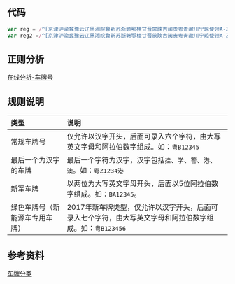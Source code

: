 ## 代码
``` js
var reg = /^[京津沪渝冀豫云辽黑湘皖鲁新苏浙赣鄂桂甘晋蒙陕吉闽贵粤青藏川宁琼使领A-Z]{1}[A-Z]{1}[A-Z0-9]{4}[A-Z0-9挂学警港澳]{1}$/;
var reg2 =/^[京津沪渝冀豫云辽黑湘皖鲁新苏浙赣鄂桂甘晋蒙陕吉闽贵粤青藏川宁琼使领A-Z]{1}[A-Z]{1}[A-Z0-9]{6}$/;
```

## 正则分析
[在线分析-车牌号](https://regexper.com/?#%2F%5E%5B%E4%BA%AC%E6%B4%A5%E6%B2%AA%E6%B8%9D%E5%86%80%E8%B1%AB%E4%BA%91%E8%BE%BD%E9%BB%91%E6%B9%98%E7%9A%96%E9%B2%81%E6%96%B0%E8%8B%8F%E6%B5%99%E8%B5%A3%E9%84%82%E6%A1%82%E7%94%98%E6%99%8B%E8%92%99%E9%99%95%E5%90%89%E9%97%BD%E8%B4%B5%E7%B2%A4%E9%9D%92%E8%97%8F%E5%B7%9D%E5%AE%81%E7%90%BC%E4%BD%BF%E9%A2%86A-Z%5D%7B1%7D%5BA-Z%5D%7B1%7D%5BA-Z0-9%5D%7B4%7D%5BA-Z0-9%E6%8C%82%E5%AD%A6%E8%AD%A6%E6%B8%AF%E6%BE%B3%5D%7B1%7D%24%2F "在线分析-车牌号")


## 规则说明
| 类型                           | 说明                                                                                                    |
| :----------------------------- | :------------------------------------------------------------------------------------------------------ |
| 常规车牌号                     | 仅允许以汉字开头，后面可录入六个字符，由大写英文字母和阿拉伯数字组成。如：`粤B12345`                    |
| 最后一个为汉字的车牌           | 最后一个字符为汉字，汉字包括`挂`、`学`、`警`、`港`、`澳`。如：`粤Z1234港`                               |
| 新军车牌                       | 以两位为大写英文字母开头，后面以5位阿拉伯数字组成。如：`BA12345`。                                      |
| 绿色车牌号（新能源车专用车牌） | 2017年新车牌类型，仅允许以汉字开头，后面可录入七个字符，由大写英文字母和阿拉伯数字组成。如：`粤B123456` |

## 参考资料
[车牌分类](http://www.360doc.com/content/15/1211/20/2457985_519696671.shtml "车牌分类")